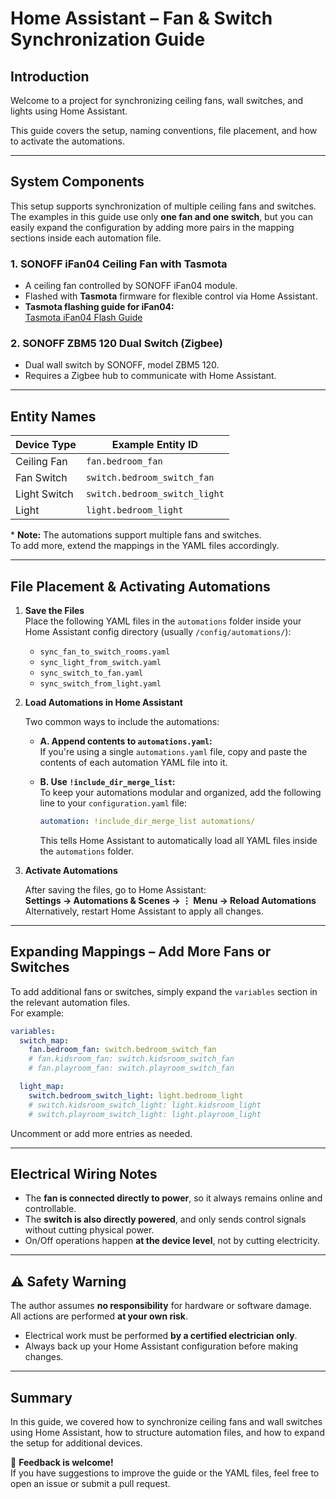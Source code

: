# Home Assistant – Fan & Switch Synchronization Guide

## Introduction

Welcome to a project for synchronizing ceiling fans, wall switches, and lights using Home Assistant.

This guide covers the setup, naming conventions, file placement, and how to activate the automations.

---

## System Components

This setup supports synchronization of multiple ceiling fans and switches.  
The examples in this guide use only **one fan and one switch**, but you can easily expand the configuration by adding more pairs in the mapping sections inside each automation file.

### 1. SONOFF iFan04 Ceiling Fan with Tasmota

- A ceiling fan controlled by SONOFF iFan04 module.
- Flashed with **Tasmota** firmware for flexible control via Home Assistant.
- **Tasmota flashing guide for iFan04:**  
  [Tasmota iFan04 Flash Guide](https://tasmota.github.io/docs/devices/sonoff_ifan04/)

### 2. SONOFF ZBM5 120 Dual Switch (Zigbee)

- Dual wall switch by SONOFF, model ZBM5 120.
- Requires a Zigbee hub to communicate with Home Assistant.

---

## Entity Names

| Device Type         | Example Entity ID                       |
|---------------------|-----------------------------------------|
| Ceiling Fan         | `fan.bedroom_fan`                        |
| Fan Switch          | `switch.bedroom_switch_fan`              |
| Light Switch        | `switch.bedroom_switch_light`            |
| Light               | `light.bedroom_light`                    |

\* **Note:** The automations support multiple fans and switches.  
To add more, extend the mappings in the YAML files accordingly.

---

## File Placement & Activating Automations

1. **Save the Files**  
   Place the following YAML files in the `automations` folder inside your Home Assistant config directory (usually `/config/automations/`):

   - `sync_fan_to_switch_rooms.yaml`
   - `sync_light_from_switch.yaml`
   - `sync_switch_to_fan.yaml`
   - `sync_switch_from_light.yaml`

2. **Load Automations in Home Assistant**

   Two common ways to include the automations:

   - **A. Append contents to `automations.yaml`:**  
     If you're using a single `automations.yaml` file, copy and paste the contents of each automation YAML file into it.

   - **B. Use `!include_dir_merge_list`:**  
     To keep your automations modular and organized, add the following line to your `configuration.yaml` file:

     ```yaml
     automation: !include_dir_merge_list automations/
     ```

     This tells Home Assistant to automatically load all YAML files inside the `automations` folder.

3. **Activate Automations**

   After saving the files, go to Home Assistant:  
   **Settings → Automations & Scenes → ⋮ Menu → Reload Automations**  
   Alternatively, restart Home Assistant to apply all changes.

---

## Expanding Mappings – Add More Fans or Switches

To add additional fans or switches, simply expand the `variables` section in the relevant automation files.  
For example:

```yaml
variables:
  switch_map:
    fan.bedroom_fan: switch.bedroom_switch_fan
    # fan.kidsroom_fan: switch.kidsroom_switch_fan
    # fan.playroom_fan: switch.playroom_switch_fan

  light_map:
    switch.bedroom_switch_light: light.bedroom_light
    # switch.kidsroom_switch_light: light.kidsroom_light
    # switch.playroom_switch_light: light.playroom_light
```

Uncomment or add more entries as needed.

---

## Electrical Wiring Notes

- The **fan is connected directly to power**, so it always remains online and controllable.
- The **switch is also directly powered**, and only sends control signals without cutting physical power.
- On/Off operations happen **at the device level**, not by cutting electricity.

---

## ⚠️ Safety Warning

The author assumes **no responsibility** for hardware or software damage.  
All actions are performed **at your own risk**.

- Electrical work must be performed **by a certified electrician only**.  
- Always back up your Home Assistant configuration before making changes.

---

## Summary

In this guide, we covered how to synchronize ceiling fans and wall switches using Home Assistant, how to structure automation files, and how to expand the setup for additional devices.

💬 **Feedback is welcome!**  
If you have suggestions to improve the guide or the YAML files, feel free to open an issue or submit a pull request.
